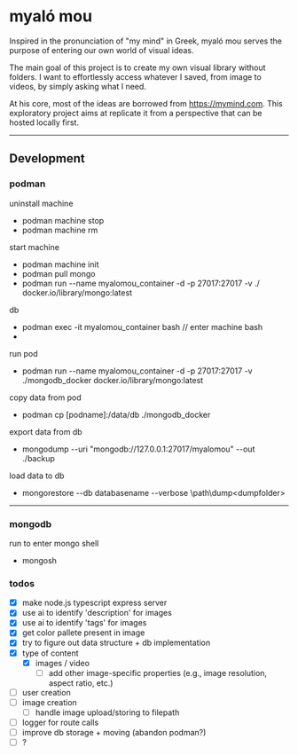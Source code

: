 # myaló mou

Inspired in the pronunciation of "my mind" in Greek, myaló mou serves the purpose of entering our own world of visual ideas.

The main goal of this project is to create my own visual library without folders. I want to effortlessly access whatever I saved, from image to videos, by simply asking what I need.

At his core, most of the ideas are borrowed from https://mymind.com. This exploratory project aims at replicate it from a perspective that can be hosted locally first.

---
## Development

### podman

uninstall machine
- podman machine stop
- podman machine rm


start machine
- podman machine init
- podman pull mongo
- podman run --name myalomou_container -d -p 27017:27017 -v ./ docker.io/library/mongo:latest
  
db 
- podman exec -it myalomou_container bash // enter machine bash
- 

run pod
- podman run --name myalomou_container -d -p 27017:27017 -v ./mongodb_docker docker.io/library/mongo:latest 


copy data from pod
- podman cp [podname]:/data/db ./mongodb_docker

export data from db
- mongodump --uri "mongodb://127.0.0.1:27017/myalomou" --out ./backup

load data to db
- mongorestore --db databasename --verbose \path\dump\<dumpfolder>
---
### mongodb

run to enter mongo shell
- mongosh

### todos

- [x] make node.js typescript express server
- [x] use ai to identify 'description' for images
- [x] use ai to identify 'tags' for images
- [x] get color pallete present in image
- [x] try to figure out data structure + db implementation
- [x] type of content
  - [x] images / video  
    - [ ] add other image-specific properties (e.g., image resolution, aspect ratio, etc.)
- [ ] user creation
- [ ] image creation 
  - [ ] handle image upload/storing to filepath
- [ ] logger for route calls
- [ ] improve db storage + moving (abandon podman?)
- [ ] ?